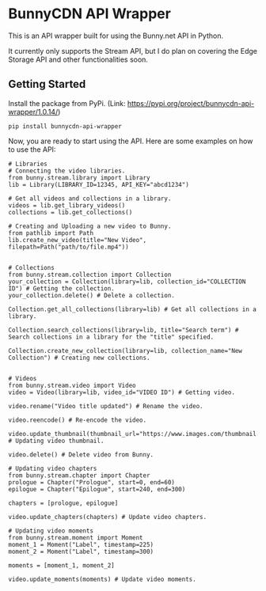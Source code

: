 # BunnyCDN API Wrapper
This is an API wrapper built for using the Bunny.net API in Python.

It currently only supports the Stream API, but I do plan on covering the Edge Storage API and other functionalities soon.

## Getting Started
Install the package from PyPi. (Link: https://pypi.org/project/bunnycdn-api-wrapper/1.0.14/)

    pip install bunnycdn-api-wrapper

Now, you are ready to start using the API. Here are some examples on how to use the API:

    # Libraries
    # Connecting the video libraries.
    from bunny.stream.library import Library
    lib = Library(LIBRARY_ID=12345, API_KEY="abcd1234")

    # Get all videos and collections in a library.
    videos = lib.get_library_videos()
    collections = lib.get_collections()

    # Creating and Uploading a new video to Bunny.
    from pathlib import Path
    lib.create_new_video(title="New Video", filepath=Path("path/to/file.mp4"))


    # Collections
    from bunny.stream.collection import Collection
    your_collection = Collection(library=lib, collection_id="COLLECTION ID") # Getting the collection.
    your_collection.delete() # Delete a collection.

    Collection.get_all_collections(library=lib) # Get all collections in a library.

    Collection.search_collections(library=lib, title="Search term") # Search collections in a library for the "title" specified.

    Collection.create_new_collection(library=lib, collection_name="New Collection") # Creating new collections.


    # Videos
    from bunny.stream.video import Video
    video = Video(library=lib, video_id="VIDEO ID") # Getting video.

    video.rename("Video title updated") # Rename the video.

    video.reencode() # Re-encode the video.

    video.update_thumbnail(thumbnail_url="https://www.images.com/thumbnail.jpg") # Updating video thumbnail.

    video.delete() # Delete video from Bunny.

    # Updating video chapters
    from bunny.stream.chapter import Chapter
    prologue = Chapter("Prologue", start=0, end=60)
    epilogue = Chapter("Epilogue", start=240, end=300)

    chapters = [prologue, epilogue]

    video.update_chapters(chapters) # Update video chapters.

    # Updating video moments
    from bunny.stream.moment import Moment
    moment_1 = Moment("Label", timestamp=225)
    moment_2 = Moment("Label", timestamp=300)

    moments = [moment_1, moment_2]

    video.update_moments(moments) # Update video moments.
